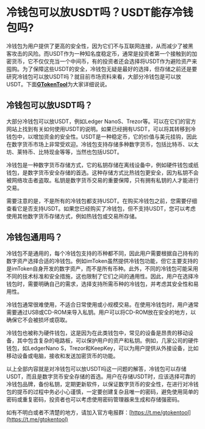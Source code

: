 # 冷钱包可以放USDT吗？USDT能存冷钱包吗?

冷钱包为用户提供了更高的安全性，因为它们不与互联网连接，从而减少了被黑 客攻击的风险。而USDT作为一种知名度稳定币，通常是投资者第一个接触到的加密货币，它不仅仅充当一个中间币，有的投资者还会选择将USDT作为避险资产来囤购。为了保障这些USDT的安全，冷钱包无疑是最好的选择，但存储之前还是要研究冷钱包可以放USDT吗？就目前市场资料来看，大部分冷钱包是可以放USDT。下面[**GTokenTool**](https://www.gtokentool.com)为大家详细说说。

## 冷钱包可以放USDT吗？

大部分冷钱包可以放USDT，例如Ledger NanoS、Trezor等。可以在它们的官方网站上找到有关如何使用USDT的说明。如果已经拥有USDT，可以将其转移到冷钱包中，以增加资金的安全性。USDT是一种稳定币，它的价值与美元挂钩，因此在数字货币市场上非常受欢迎。冷钱包支持存储多种数字货币，包括比特币、以太坊、莱特币、比特现金等等，当然也包括USDT。

冷钱包是一种数字货币存储方式，它的私钥存储在离线设备中，例如硬件钱包或纸钱包，是数字货币安全存储的首选。这种存储方式比热钱包更安全，因为私钥不会被网络攻击者盗取。私钥是数字货币交易的重要保障，只有拥有私钥的人才能进行交易。

需要注意的是，不是所有的冷钱包都支持USDT。在购买冷钱包之前，您需要仔细查看它是否支持USDT。如果您已经购买了冷钱包，但不支持USDT，您可以考虑使用其他数字货币存储方式，例如热钱包或交易所存储。

## 冷钱包通用吗？

冷钱包不是通用的，每个冷钱包支持的币种都不同，因此用户需要根据自己持有的数字资产选择合适的冷钱包。例如imToken虽然提供冷钱包功能，但它主要支持的是imToken自身开发的数字资产，而不是所有币种。此外，不同的冷钱包可能采用不同的技术标准和安全措施，这也限制了它们之间的通用性。因此，用户在选择冷钱包时，需要明确自己的需求，选择支持所需币种的冷钱包，并考虑其安全性和易用性。

冷钱包通常很难使用，不适合日常使用或小规模交易。在使用冷钱包时，用户通常需要通过USB或CD-ROM来导入私钥。用户可以将CD-ROM放在安全的地方，以确保它不会被损坏或窃取。

冷钱包也被称为硬件钱包，这是因为在此类钱包中，常见的设备是昂贵的移动设备，其中包含复杂的电路板，可以保护用户的资产和私钥。例如，几家公司的硬件钱包，如LedgerNano S，Trezor和KeepKey，可以为用户提供从外接设备，比如移动设备或电脑，接收和发送加密货币的功能。

以上全部内容就是对冷钱包可以放USDT吗这一问题的解答，冷钱包可以存储USDT，而且是数字货币安全存储的首选。用户在存储USDT时，应该选择可靠的冷钱包品牌，备份私钥，定期更新软件，以保证数字货币的安全性，在进行对冷钱包的提币的过程中务必小心谨慎，一定要创建复杂且唯一的密码，避免使用简单的密码或重复密码，投资者也可以考虑使用密码管理器来生成和存储强密码。

如有不明白或者不清楚的地方，请加入官方电报群：[https://t.me/gtokentool](https://t.me/gtokentool)
